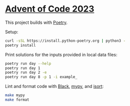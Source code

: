 # [Advent of Code 2023](https://adventofcode.com/2023)

This project builds with [Poetry](https://python-poetry.org/).

Setup:

```sh
curl -sSL https://install.python-poetry.org | python3 -
poetry install
```

Print solutions for the inputs provided in local data files:

```sh
poetry run day --help
poetry run day 1
poetry run day 2 -e
poetry run day 8 -p 1 -i example_
```

Lint and format code with [Black](https://black.readthedocs.io/), [mypy](https://github.com/python/mypy), and [isort](https://pycqa.github.io/isort/):

```sh
make mypy
make format
```
